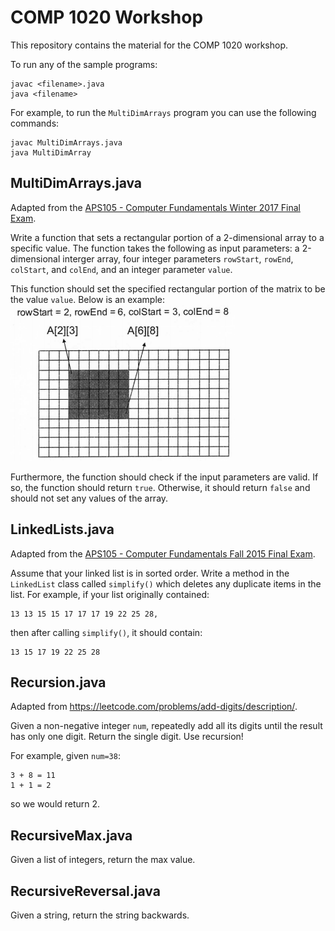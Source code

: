 # COMP 1020 Workshop

This repository contains the material for the COMP 1020 workshop.

To run any of the sample programs:
```
javac <filename>.java
java <filename>
```

For example, to run the `MultiDimArrays` program you can use the following commands:
```
javac MultiDimArrays.java
java MultiDimArray
```

## MultiDimArrays.java
Adapted from the [APS105 - Computer Fundamentals Winter 2017 Final Exam](http://courses.skule.ca/course/APS105H1).

Write a function that sets a rectangular portion of a 2-dimensional array to a specific value.
The function takes the following as input parameters: a 2-dimensional interger array, four integer parameters
`rowStart`, `rowEnd`, `colStart`, and `colEnd`, and an integer parameter `value`.

This function should set the specified rectangular portion of the matrix to be the value `value`. Below is an example:
    ![alt text here lol](imgs/multidimarrays.png)

Furthermore, the function should check if the input parameters are valid. If so, the function should return `true`. Otherwise, it should return `false` and should not set any values of the array.

## LinkedLists.java
Adapted from the [APS105 - Computer Fundamentals Fall 2015 Final Exam](http://courses.skule.ca/course/APS105H1).

Assume that your linked list is in sorted order. Write a method in the `LinkedList` class called `simplify()` which deletes any duplicate items in the list. For example, if your list originally contained:
```
13 13 15 15 17 17 17 19 22 25 28,
```

then after calling `simplify()`, it should contain:
```
13 15 17 19 22 25 28
```

## Recursion.java
Adapted from https://leetcode.com/problems/add-digits/description/.

Given a non-negative integer `num`, repeatedly add all its digits until the result has only one digit. Return the single digit. Use recursion!

For example, given `num=38`:
```
3 + 8 = 11
1 + 1 = 2
```
so we would return 2.

## RecursiveMax.java

Given a list of integers, return the max value.

## RecursiveReversal.java

Given a string, return the string backwards.
